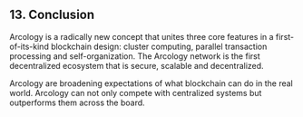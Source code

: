## 13. Conclusion

Arcology is a radically new concept that unites three core features in a first-of-its-kind blockchain design: cluster computing, parallel transaction processing and self-organization. The Arcology network is the first decentralized ecosystem that is secure, scalable and decentralized.

Arcology are broadening expectations of what blockchain can do in the real world. Arcology can not only compete with centralized systems but outperforms them across the board.
